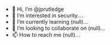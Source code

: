 - 👋 Hi, I’m @jprutledge
- 👀 I’m interested in security....
- 🌱 I’m currently learning (null)...
- 💞️ I’m looking to collaborate on (null)...
- 📫 How to reach me (null)...

<!---
jprutledge/jprutledge is a ✨ special ✨ repository because its `README.md` (this file) appears on your GitHub profile.
You can click the Preview link to take a look at your changes.
--->
